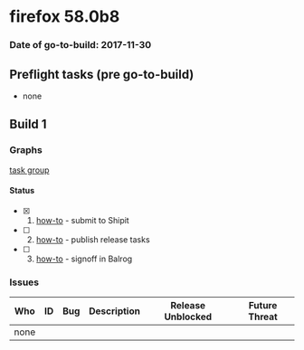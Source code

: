 # firefox 58.0b8

### Date of go-to-build: 2017-11-30

## Preflight tasks (pre go-to-build)
- none

## Build 1  

### Graphs
[task group](https://tools.taskcluster.net/push-inspector/#/PMIfaW1sRtWQGhQpOOfrtw)


#### Status
- [x] 1.  [how-to](https://wiki.mozilla.org/Release:Release_Automation_on_Mercurial:Starting_a_Release#Submit_to_Ship_It)  - submit to Shipit
- [ ] 2.  [how-to](https://github.com/mozilla/releasewarrior/blob/master/how-tos/relpro.md#4-publish-release)  - publish release tasks
- [ ] 3.  [how-to](https://github.com/mozilla/releasewarrior/blob/master/how-tos/relpro.md#3-signoffs)  - signoff in Balrog

### Issues
| Who                 | ID               | Bug                                                                 | Description                | Release Unblocked       | Future Threat                |
| ------------------- | ---------------- | ------------------------------------------------------------------- | -------------------------- | ----------------------- | ---------------------------- |
| none | | | | | |

